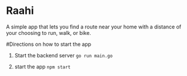 # Raahi
A simple app that lets you find a route near your home with a distance of your choosing to run, walk, or bike.


#Directions on how to start the app 

1) Start the backend server
`go run main.go`

2) start the app
`npm start`
